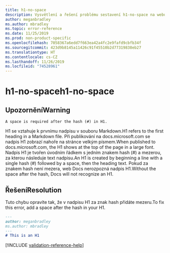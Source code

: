 ```yaml
---
title: h1-no-space
description: Vysvětlení a řešení problému sestavení h1-no-space na webu Docs
author: meganbradley
ms.author: mbradley
ms.topic: error-reference
ms.date: 11/25/2019
ms.prod: non-product-specific
ms.openlocfilehash: 7058367a6edd7f663ea42a4fc2e9fafd9cbfb34f
ms.sourcegitcommit: 423d9b8145a11426c91f45510b2d77319838eb27
ms.translationtype: HT
ms.contentlocale: cs-CZ
ms.lasthandoff: 11/26/2019
ms.locfileid: "74528961"
---
```

# <a name="h1-no-space"></a><span data-ttu-id="55341-103">h1-no-space</span><span class="sxs-lookup"><span data-stu-id="55341-103">h1-no-space</span></span>

## <a name="warning"></a><span data-ttu-id="55341-104">Upozornění</span><span class="sxs-lookup"><span data-stu-id="55341-104">Warning</span></span>

`A space is required after the hash (#) in H1.`

<span data-ttu-id="55341-105">H1 se vztahuje k prvnímu nadpisu v souboru Markdown.</span><span class="sxs-lookup"><span data-stu-id="55341-105">H1 refers to the first heading in a Markdown file.</span></span> <span data-ttu-id="55341-106">Při publikování na docs.microsoft.com se nadpis H1 zobrazí nahoře na stránce velkým písmem.</span><span class="sxs-lookup"><span data-stu-id="55341-106">When published to docs.microsoft.com, the H1 shows at the top of the page in a large font.</span></span> <span data-ttu-id="55341-107">Nadpis H1 je tvořen úvodním řádkem s jedním znakem hash (#) a mezerou, za kterou následuje text nadpisu.</span><span class="sxs-lookup"><span data-stu-id="55341-107">An H1 is created by beginning a line with a single hash (#) followed by a space, then the heading text.</span></span> <span data-ttu-id="55341-108">Pokud za znakem hash není mezera, web Docs nerozpozná nadpis H1.</span><span class="sxs-lookup"><span data-stu-id="55341-108">Without the space after the hash, Docs will not recognize an H1.</span></span>

## <a name="resolution"></a><span data-ttu-id="55341-109">Řešení</span><span class="sxs-lookup"><span data-stu-id="55341-109">Resolution</span></span>

<span data-ttu-id="55341-110">Tuto chybu opravíte tak, že v nadpisu H1 za znak hash přidáte mezeru.</span><span class="sxs-lookup"><span data-stu-id="55341-110">To fix this error, add a space after the hash in your H1.</span></span>

```markdown
---
author: meganbradley
ms.author: mbradley
---
# This is an H1
```

<!--make sure to add this file to your includes folder and verify the path-->
[!INCLUDE [validation-reference-help](includes/validation-reference-help.md)]
